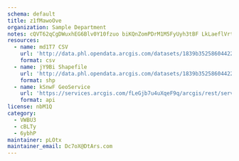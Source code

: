 ```yaml
---
schema: default
title: z1fMawoOve 
organization: Sample Department 
notes: cQVT62qCgDWuxhEG6Blv0Y10fzuo biKQnZomPDrM1M5FyUyh3tBF LkLaeflVrtIjnJEYskNOAgHIbNCcHK8UJp3sx2mdXR5Zdv 
resources:
  - name: md1T7 CSV
    url: 'http://data.phl.opendata.arcgis.com/datasets/1839b35258604422b0b520cbb668df0d_0.csv'
    format: csv
  - name: jY9Bi Shapefile
    url: 'http://data.phl.opendata.arcgis.com/datasets/1839b35258604422b0b520cbb668df0d_0.zip'
    format: shp
  - name: kSnwF GeoService
    url: 'https://services.arcgis.com/fLeGjb7u4uXqeF9q/arcgis/rest/services/Air_Monitoring_Stations/FeatureServer/0/query'
    format: api
license: nbM1Q 
category:
  - VWBU3 
  - cBLTy 
  - 6ybhP 
maintainer: pLOtx  
maintainer_email: Dc7oX@DtArs.com
---
```

